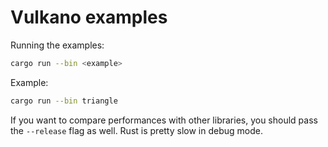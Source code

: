 # Vulkano examples


Running the examples:

```sh
cargo run --bin <example>
```

Example:

```sh
cargo run --bin triangle
```

If you want to compare performances with other libraries, you should pass the `--release` flag as
well. Rust is pretty slow in debug mode.

